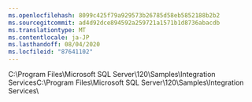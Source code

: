 ```yaml
---
ms.openlocfilehash: 8099c425f79a929573b26785d58eb5852188b2b2
ms.sourcegitcommit: ad4d92dce894592a259721a1571b1d8736abacdb
ms.translationtype: MT
ms.contentlocale: ja-JP
ms.lasthandoff: 08/04/2020
ms.locfileid: "87641102"
---
```

<span data-ttu-id="b1a1c-101">C:\\Program Files\\Microsoft SQL Server\\120\\Samples\\Integration Services</span><span class="sxs-lookup"><span data-stu-id="b1a1c-101">C:\\Program Files\\Microsoft SQL Server\\120\\Samples\\Integration Services</span></span>\\
